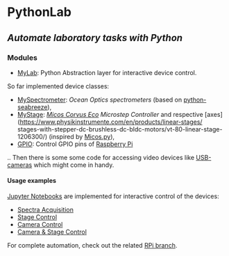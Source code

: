 # PythonLab 
*Automate laboratory tasks with Python*
---
### Modules
- [MyLab](): Python Abstraction layer for interactive device control. 

So far implemented device classes:

 - [MySpectrometer](): *Ocean Optics spectrometers* (based on 
[python-seabreeze](https://github.com/ap--/python-seabreeze)), 
- [MyStage](): *[Micos Corvus Eco](http://micosusa.com/old/Con_o_02.html) Microstep Controller* and 
respective [axes](https://www.physikinstrumente.com/en/products/linear-stages/
stages-with-stepper-dc-brushless-dc-bldc-motors/vt-80-linear-stage-1206300/) 
(inspired by [Micos.py](https://gist.github.com/pklaus/3955382)),
- [GPIO](): Control GPIO pins of [Raspberry Pi]()

.. Then there is some some code for accessing video devices like [USB-cameras]() which might come in handy. 

#### Usage examples
[Jupyter Notebooks]() are implemented for interactive control of the devices: 
- [Spectra Acquisition]()
- [Stage Control]()
- [Camera Control]()
- [Camera & Stage Control]()

For complete automation, check out the related [RPi branch](). 

